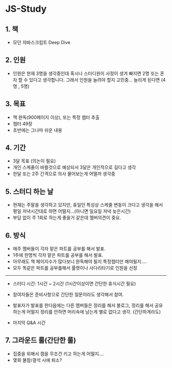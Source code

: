# JS-Study

## 1. 책
 - 모던 자바스크립트 Deep Dive

## 2. 인원
 - 인원은 현재 3명을 생각중인데 혹시나 스터디원이 사정이 생겨 빠지면 2명 또는 혼자 할 수 있다고 생각합니다.
   그래서 인원을 늘려야 할지 고민중... 늘리게 된다면 (4명 , 5명)

## 3. 목표
 - 책 완독(900페이지 이상), 또는 특정 챕터 추출
 - 챕터 49장
 - 초반에는 그나마 쉬운 내용

## 4. 기간
   - 3달 목표 (의논이 필요)
   - 개인 스케줄이 바뀔것으로 예상되서 3달은 개인적으로 길다고 생각
   - 한달 또는 2주 간격으로 의사 물어보는게 어떨까 생각중


## 5. 스터디 하는 날
 - 현재는 주말을 생각하고 있지만, 휴일인 특성상 스케줄 변동이 크다고 생각을 해서 평일 저녁시간대로 하면 어떨지...(아니면 일요일 저녁 늦은시간)
 - 부담 없이 주 1회로 하는게 좋을거 같은데 멤버의견이 중요.

## 6. 방식
-  매주 멤버들이 각자 맡은 파트를 공부를 해서 발표.
- 1주에 한명씩 각자 맡은 파트를 공부를 해서 발표.
- 아무래도 책 페이지수가 많다보니 완독해야 될지 특정챕터만 해야될지....
- 모두 똑같은 파트를 공부를해서 률랫이나 사다리타기로 인원을 선정
---------------------------------------------------------

- 스터디 시간: 1시간 ~ 2시간 (1시간이상이면 간단한 휴식시간 필요)

- 참여자들은 준비사항으로 간단한 질문이라도 생각해서 참여.

- 발표자가 발표를 한다음에는 다른 멤버들은 정리를 해서 블로그, 정리를 해서 공유하는게
  어떨지 정리를 안하면 머리속에 남는게 별로 없다고 생각. (간단하게라도)

- 마지막 Q&A 시간
 


## 7. 그라운드 룰(간단한 룰)
 - 집중을 위해서 캠을 무조건 키고 하는게 어떨지....
 - 몇회 불참/결석 시에 퇴소? 

